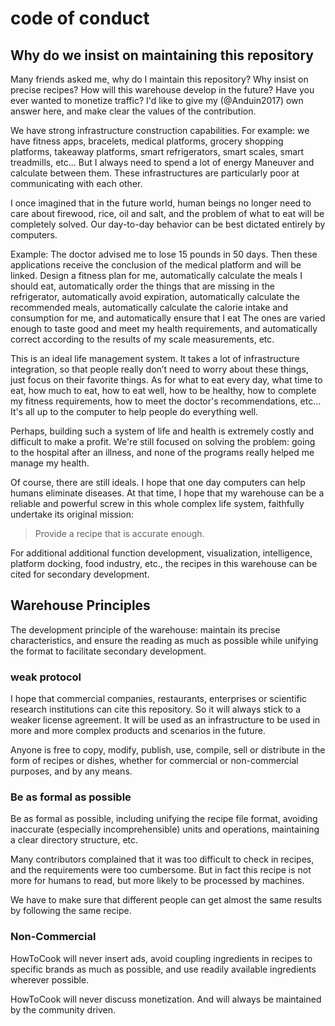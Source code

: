 # code of conduct

## Why do we insist on maintaining this repository

Many friends asked me, why do I maintain this repository? Why insist on precise recipes? How will this warehouse develop in the future? Have you ever wanted to monetize traffic? I'd like to give my (@Anduin2017) own answer here, and make clear the values ​​of the contribution.

We have strong infrastructure construction capabilities. For example: we have fitness apps, bracelets, medical platforms, grocery shopping platforms, takeaway platforms, smart refrigerators, smart scales, smart treadmills, etc... But I always need to spend a lot of energy Maneuver and calculate between them. These infrastructures are particularly poor at communicating with each other.

I once imagined that in the future world, human beings no longer need to care about firewood, rice, oil and salt, and the problem of what to eat will be completely solved. Our day-to-day behavior can be best dictated entirely by computers.

Example: The doctor advised me to lose 15 pounds in 50 days. Then these applications receive the conclusion of the medical platform and will be linked. Design a fitness plan for me, automatically calculate the meals I should eat, automatically order the things that are missing in the refrigerator, automatically avoid expiration, automatically calculate the recommended meals, automatically calculate the calorie intake and consumption for me, and automatically ensure that I eat The ones are varied enough to taste good and meet my health requirements, and automatically correct according to the results of my scale measurements, etc.

This is an ideal life management system. It takes a lot of infrastructure integration, so that people really don’t need to worry about these things, just focus on their favorite things. As for what to eat every day, what time to eat, how much to eat, how to eat well, how to be healthy, how to complete my fitness requirements, how to meet the doctor's recommendations, etc... It's all up to the computer to help people do everything well.

Perhaps, building such a system of life and health is extremely costly and difficult to make a profit. We're still focused on solving the problem: going to the hospital after an illness, and none of the programs really helped me manage my health.

Of course, there are still ideals. I hope that one day computers can help humans eliminate diseases. At that time, I hope that my warehouse can be a reliable and powerful screw in this whole complex life system, faithfully undertake its original mission:

> Provide a recipe that is accurate enough.

For additional additional function development, visualization, intelligence, platform docking, food industry, etc., the recipes in this warehouse can be cited for secondary development.

## Warehouse Principles

The development principle of the warehouse: maintain its precise characteristics, and ensure the reading as much as possible while unifying the format to facilitate secondary development.

### weak protocol

I hope that commercial companies, restaurants, enterprises or scientific research institutions can cite this repository. So it will always stick to a weaker license agreement. It will be used as an infrastructure to be used in more and more complex products and scenarios in the future.

Anyone is free to copy, modify, publish, use, compile, sell or distribute in the form of recipes or dishes, whether for commercial or non-commercial purposes, and by any means.

### Be as formal as possible

Be as formal as possible, including unifying the recipe file format, avoiding inaccurate (especially incomprehensible) units and operations, maintaining a clear directory structure, etc.

Many contributors complained that it was too difficult to check in recipes, and the requirements were too cumbersome. But in fact this recipe is not more for humans to read, but more likely to be processed by machines.

We have to make sure that different people can get almost the same results by following the same recipe.

### Non-Commercial

HowToCook will never insert ads, avoid coupling ingredients in recipes to specific brands as much as possible, and use readily available ingredients wherever possible.

HowToCook will never discuss monetization. And will always be maintained by the community driven.